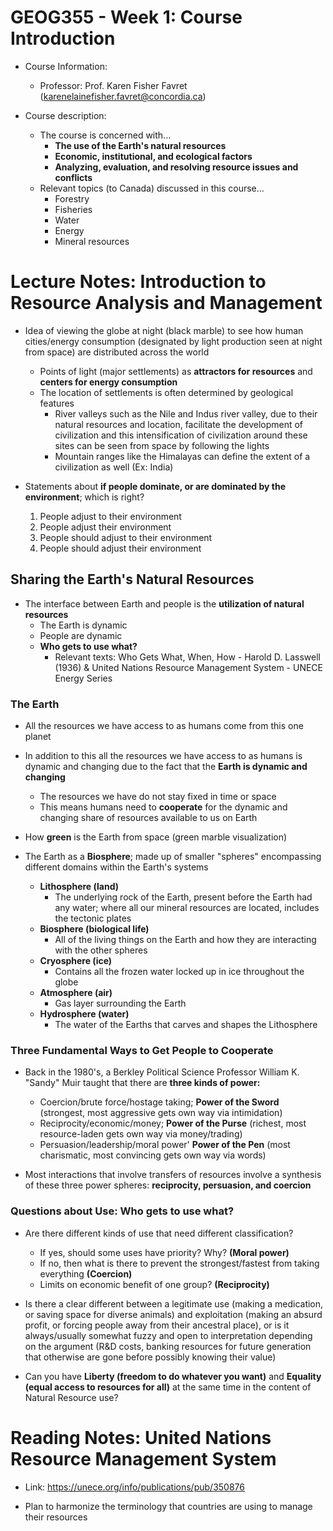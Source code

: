 # GEOG355 - Week 1: Course Introduction
- Course Information:
    - Professor: Prof. Karen Fisher Favret (karenelainefisher.favret@concordia.ca)

- Course description:
    - The course is concerned with...
        - **The use of the Earth's natural resources**
        - **Economic, institutional, and ecological factors**
        - **Analyzing, evaluation, and resolving resource issues and conflicts**
    - Relevant topics (to Canada) discussed in this course...
        - Forestry
        - Fisheries
        - Water
        - Energy
        - Mineral resources

# Lecture Notes: Introduction to Resource Analysis and Management
- Idea of viewing the globe at night (black marble) to see how human cities/energy consumption (designated by light production seen at night from space) are distributed across the world
    - Points of light (major settlements) as **attractors for resources** and **centers for energy consumption**
    - The location of settlements is often determined by geological features
        - River valleys such as the Nile and Indus river valley, due to their natural resources and location, facilitate the development of civilization and this intensification of civilization around these sites can be seen from space by following the lights
        - Mountain ranges like the Himalayas can define the extent of a civilization as well (Ex: India)

- Statements about **if people dominate, or are dominated by the environment**; which is right?
    1. People adjust to their environment
    2. People adjust their environment
    3. People should adjust to their environment
    4. People should adjust their environment

## Sharing the Earth's Natural Resources
- The interface between Earth and people is the **utilization of natural resources**
    - The Earth is dynamic
    - People are dynamic
    - **Who gets to use what?**
        - Relevant texts: Who Gets What, When, How - Harold D. Lasswell (1936) & United Nations Resource Management System - UNECE Energy Series

### The Earth
- All the resources we have access to as humans come from this one planet
- In addition to this all the resources we have access to as humans is dynamic and changing due to the fact that the **Earth is dynamic and changing**
    - The resources we have do not stay fixed in time or space
    - This means humans need to **cooperate** for the dynamic and changing share of resources available to us on Earth

- How **green** is the Earth from space (green marble visualization)

- The Earth as a **Biosphere**; made up of smaller "spheres" encompassing different domains within the Earth's systems
    - **Lithosphere (land)**
        - The underlying rock of the Earth, present before the Earth had any water; where all our mineral resources are located, includes the tectonic plates
    - **Biosphere (biological life)**
        - All of the living things on the Earth and how they are interacting with the other spheres
    - **Cryosphere (ice)**
        - Contains all the frozen water locked up in ice throughout the globe
    - **Atmosphere (air)**
        - Gas layer surrounding the Earth 
    - **Hydrosphere (water)**
        - The water of the Earths that carves and shapes the Lithosphere

### Three Fundamental Ways to Get People to Cooperate
- Back in the 1980's, a Berkley Political Science Professor William K. "Sandy" Muir taught that there are **three kinds of power:**
    - Coercion/brute force/hostage taking; **Power of the Sword** (strongest, most aggressive gets own way via intimidation)
    - Reciprocity/economic/money; **Power of the Purse** (richest, most resource-laden gets own way via money/trading)
    - Persuasion/leadership/moral power' **Power of the Pen** (most charismatic, most convincing gets own way via words)

- Most interactions that involve transfers of resources involve a synthesis of these three power spheres: **reciprocity, persuasion, and coercion**

### Questions about Use: Who gets to use what?
- Are there different kinds of use that need different classification?
    - If yes, should some uses have priority? Why? **(Moral power)**
    - If no, then what is there to prevent the strongest/fastest from taking everything **(Coercion)**
    - Limits on economic benefit of one group? **(Reciprocity)**

- Is there a clear different between a legitimate use (making a medication, or saving space for diverse animals) and exploitation (making an absurd profit, or forcing people away from their ancestral place), or is it always/usually somewhat fuzzy and open to interpretation depending on the argument (R&D costs, banking resources for future generation that otherwise are gone before possibly knowing their value)

- Can you have **Liberty (freedom to do whatever you want)** and **Equality (equal access to resources for all)** at the same time in the content of Natural Resource use?

# Reading Notes: United Nations Resource Management System
- Link: https://unece.org/info/publications/pub/350876

- Plan to harmonize the terminology that countries are using to manage their resources